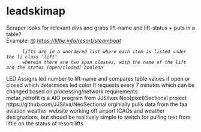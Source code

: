 # leadskimap


Scraper looks for relevant divs and grabs lift-name and lift-status + puts in a table? <br>
 Example:  <i> @ https://liftie.info/resort/steamboat
 
          lifts are in a unordered list where each item is listed under the li class 'lift'
          wherein there are two span classes, with the name of the lift and the status (open/closed) boolean         
          
 </i>         
LED Assigns led number to lift-name and compares table values if open or closed which determines led color
It requests every 7 minutes which can be changed based on processing/network requirements
<br>
metar_retrofit is a AIO program from JJSilvas Neo(pixel)Sectional project https://github.com/JJSilva/NeoSectional
orginially pulls data from the faa aviation weather website working off airport ICAOs and weather designations, but shoudl be realtively simple to switch for pulling text from liftie on the status of resort lifts

